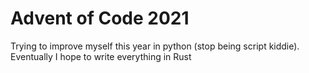 # Advent of Code 2021

Trying to improve myself this year in python (stop being script kiddie).
Eventually I hope to write everything in Rust
